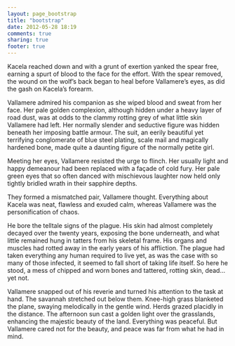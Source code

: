 ```yaml
---
layout: page_bootstrap
title: "bootstrap"
date: 2012-05-28 18:19
comments: true
sharing: true
footer: true
---
```

Kacela reached down and with a grunt of exertion yanked the spear free, earning a spurt of blood to the face for the effort. With the spear removed, the wound on the wolf’s back began to heal before Vallamere’s eyes, as did the gash on Kacela’s forearm.

Vallamere admired his companion as she wiped blood and sweat from her face. Her pale golden complexion, although hidden under a heavy layer of road dust, was at odds to the clammy rotting grey of what little skin Vallamere had left. Her normally slender and seductive figure was hidden beneath her imposing battle armour. The suit, an eerily beautiful yet terrifying conglomerate of blue steel plating, scale mail and magically hardened bone, made quite a daunting figure of the normally petite girl.

Meeting her eyes, Vallamere resisted the urge to flinch. Her usually light and happy demeanour had been replaced with a façade of cold fury. Her pale green eyes that so often danced with mischievous laughter now held only tightly bridled wrath in their sapphire depths.

They formed a mismatched pair, Vallamere thought. Everything about Kacela was neat, flawless and exuded calm, whereas Vallamere was the personification of chaos.

He bore the telltale signs of the plague. His skin had almost completely decayed over the twenty years, exposing the bone underneath, and what little remained hung in tatters from his skeletal frame. His organs and muscles had rotted away in the early years of his affliction. The plague had taken everything any human required to live yet, as was the case with so many of those infected, it seemed to fall short of taking life itself. So here he stood, a mess of chipped and worn bones and tattered, rotting skin, dead… yet not.

Vallamere snapped out of his reverie and turned his attention to the task at hand. The savannah stretched out below them. Knee-high grass blanketed the plane, swaying melodically in the gentle wind. Herds grazed placidly in the distance. The afternoon sun cast a golden light over the grasslands, enhancing the majestic beauty of the land. Everything was peaceful. But Vallamere cared not for the beauty, and peace was far from what he had in mind.
